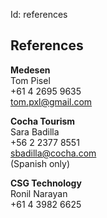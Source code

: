 Id: references

## References

**Medesen**  
Tom Pisel  
+61 4 2695 9635  
<tom.pxl@gmail.com>

**Cocha Tourism**  
Sara Badilla  
+56 2 2377 8551  
<sbadilla@cocha.com>  
(Spanish only)

**CSG Technology**  
Ronil Narayan  
+61 4 3982 6625
